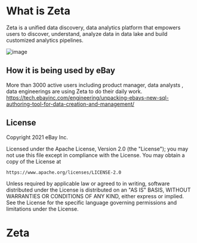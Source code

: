 # What is Zeta
Zeta is a unified data discovery, data analytics platform that empowers users to discover, understand, analyze data in data lake and build customized analytics pipelines. 

![image](https://user-images.githubusercontent.com/8375439/144576244-ec589c54-0ada-4189-b85b-e408a64d77cb.png)



## How it is being used by eBay
More than 3000 active users including product manager, data analysts , data engineerings are using Zeta to do their daily work. 
https://tech.ebayinc.com/engineering/unpacking-ebays-new-sql-authoring-tool-for-data-creation-and-management/

## License

Copyright 2021 eBay Inc.

Licensed under the Apache License, Version 2.0 (the "License");
you may not use this file except in compliance with the License.
You may obtain a copy of the License at

    https://www.apache.org/licenses/LICENSE-2.0

Unless required by applicable law or agreed to in writing, software
distributed under the License is distributed on an "AS IS" BASIS,
WITHOUT WARRANTIES OR CONDITIONS OF ANY KIND, either express or implied.
See the License for the specific language governing permissions and
limitations under the License.

# Zeta
